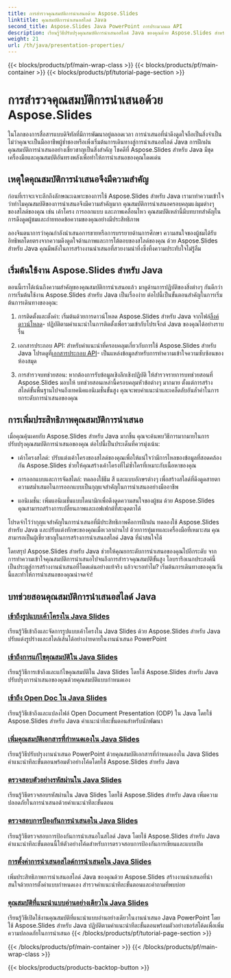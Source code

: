 ```yaml
---
title: การสำรวจคุณสมบัติการนำเสนอด้วย Aspose.Slides
linktitle: คุณสมบัติการนำเสนอสไลด์ Java
second_title: Aspose.Slides Java PowerPoint การประมวลผล API
description: เรียนรู้วิธีปรับปรุงคุณสมบัติการนำเสนอสไลด์ Java ของคุณด้วย Aspose.Slides สำหรับบทช่วยสอน Java ค้นพบคำแนะนำและเคล็ดลับสำหรับการนำเสนอแบบไดนามิก
weight: 21
url: /th/java/presentation-properties/
---
```


{{< blocks/products/pf/main-wrap-class >}}
{{< blocks/products/pf/main-container >}}
{{< blocks/products/pf/tutorial-page-section >}}

# การสำรวจคุณสมบัติการนำเสนอด้วย Aspose.Slides


ในโลกของการสื่อสารแบบดิจิทัลที่มีการพัฒนาอยู่ตลอดเวลา การนำเสนอที่น่าดึงดูดใจถือเป็นสิ่งจำเป็น ไม่ว่าคุณจะเป็นมืออาชีพผู้ช่ำชองหรือเพิ่งเริ่มต้นการเดินทางสู่การนำเสนอสไลด์ Java การฝึกฝนคุณสมบัติการนำเสนออย่างเชี่ยวชาญเป็นสิ่งสำคัญ โชคดีที่ Aspose.Slides สำหรับ Java มีชุดเครื่องมือและคุณสมบัติอันทรงพลังเพื่อทำให้การนำเสนอของคุณโดดเด่น

## เหตุใดคุณสมบัติการนำเสนอจึงมีความสำคัญ

ก่อนที่เราจะเจาะลึกถึงลักษณะเฉพาะของการใช้ Aspose.Slides สำหรับ Java เรามาทำความเข้าใจว่าทำไมคุณสมบัติของการนำเสนอจึงมีความสำคัญมาก คุณสมบัติการนำเสนอครอบคลุมแง่มุมต่างๆ ของสไลด์ของคุณ เช่น เค้าโครง การออกแบบ และภาพเคลื่อนไหว คุณสมบัติเหล่านี้มีบทบาทสำคัญในการดึงดูดผู้ชมและถ่ายทอดข้อความของคุณอย่างมีประสิทธิภาพ

ลองจินตนาการว่าคุณกำลังนำเสนอการขายหรือการบรรยายด้านการศึกษา ความสนใจของผู้ชมได้รับอิทธิพลโดยตรงจากความดึงดูดใจด้านภาพและการโต้ตอบของสไลด์ของคุณ ด้วย Aspose.Slides สำหรับ Java คุณมีพลังในการสร้างงานนำเสนอที่สวยงามน่าทึ่งซึ่งทิ้งความประทับใจไม่รู้ลืม

## เริ่มต้นใช้งาน Aspose.Slides สำหรับ Java

ตอนนี้เราได้เน้นถึงความสำคัญของคุณสมบัติการนำเสนอแล้ว มาดูด้านการปฏิบัติของสิ่งต่างๆ กันดีกว่า การเริ่มต้นใช้งาน Aspose.Slides สำหรับ Java เป็นเรื่องง่าย ต่อไปนี้เป็นขั้นตอนสำคัญในการเริ่มต้นการเดินทางของคุณ:

1.  การติดตั้งและตั้งค่า: เริ่มต้นด้วยการดาวน์โหลด Aspose.Slides สำหรับ Java จากไฟล์[ลิ้งค์ดาวน์โหลด](https://releases.aspose.com/slides/java/)- ปฏิบัติตามคำแนะนำในการติดตั้งเพื่อรวมเข้ากับโปรเจ็กต์ Java ของคุณได้อย่างราบรื่น

2.  เอกสารประกอบ API: สำหรับคำแนะนำที่ครอบคลุมเกี่ยวกับการใช้ Aspose.Slides สำหรับ Java โปรดดูที่[เอกสารประกอบ API](https://reference.aspose.com/slides/java/)- เป็นแหล่งข้อมูลสำหรับการทำความเข้าใจความซับซ้อนของห้องสมุด

3. การสำรวจบทช่วยสอน: หากต้องการรับข้อมูลเชิงลึกเชิงปฏิบัติ ให้สำรวจรายการบทช่วยสอนที่ Aspose.Slides มอบให้ บทช่วยสอนเหล่านี้ครอบคลุมหัวข้อต่างๆ มากมาย ตั้งแต่การสร้างสไลด์ขั้นพื้นฐานไปจนถึงเทคนิคแอนิเมชั่นขั้นสูง คุณจะพบคำแนะนำและเคล็ดลับอันล้ำค่าในการยกระดับการนำเสนอของคุณ

## การเพิ่มประสิทธิภาพคุณสมบัติการนำเสนอ

เมื่อคุณคุ้นเคยกับ Aspose.Slides สำหรับ Java มากขึ้น คุณจะค้นพบวิธีการมากมายในการปรับปรุงคุณสมบัติการนำเสนอของคุณ ต่อไปนี้เป็นประเด็นที่ควรมุ่งเน้น:

- เค้าโครงสไลด์: ปรับแต่งเค้าโครงของสไลด์ของคุณเพื่อให้แน่ใจว่ามีการไหลของข้อมูลที่สอดคล้องกัน Aspose.Slides ช่วยให้คุณสร้างเค้าโครงที่ไม่ซ้ำใครที่เหมาะกับเนื้อหาของคุณ

- การออกแบบและการจัดสไตล์: ทดลองใช้ธีม สี และแบบอักษรต่างๆ เพื่อสร้างสไลด์ที่ดึงดูดสายตา ความสม่ำเสมอในการออกแบบเป็นกุญแจสำคัญในการนำเสนออย่างมืออาชีพ

- แอนิเมชั่น: เพิ่มแอนิเมชั่นแบบไดนามิกเพื่อดึงดูดความสนใจของผู้ชม ด้วย Aspose.Slides คุณสามารถสร้างการเปลี่ยนภาพและเอฟเฟกต์ที่สะดุดตาได้

โปรดจำไว้ว่ากุญแจสำคัญในการนำเสนอที่มีประสิทธิภาพคือการฝึกฝน ทดลองใช้ Aspose.Slides สำหรับ Java และปรับแต่งทักษะของคุณเมื่อเวลาผ่านไป ด้วยการทุ่มเทและเครื่องมือที่เหมาะสม คุณสามารถเป็นผู้เชี่ยวชาญในการสร้างการนำเสนอสไลด์ Java ที่น่าสนใจได้

โดยสรุป Aspose.Slides สำหรับ Java ช่วยให้คุณยกระดับการนำเสนอของคุณไปอีกระดับ จากการทำความเข้าใจคุณสมบัติการนำเสนอไปจนถึงการสำรวจคุณสมบัติขั้นสูง ไลบรารีอเนกประสงค์นี้เป็นประตูสู่การสร้างงานนำเสนอที่โดดเด่นอย่างแท้จริง แล้วจะรอทำไม? เริ่มต้นการเดินทางของคุณวันนี้และทำให้การนำเสนอของคุณน่าจดจำ!

## บทช่วยสอนคุณสมบัติการนำเสนอสไลด์ Java
### [เข้าถึงรูปแบบเค้าโครงใน Java Slides](./access-layout-formats-in-java-slides/)
เรียนรู้วิธีเข้าถึงและจัดการรูปแบบเค้าโครงใน Java Slides ด้วย Aspose.Slides สำหรับ Java ปรับแต่งรูปร่างและสไตล์เส้นได้อย่างง่ายดายในงานนำเสนอ PowerPoint
### [เข้าถึงการแก้ไขคุณสมบัติใน Java Slides](./access-modifying-properties-in-java-slides/)
เรียนรู้วิธีการเข้าถึงและแก้ไขคุณสมบัติใน Java Slides โดยใช้ Aspose.Slides สำหรับ Java ปรับปรุงการนำเสนอของคุณด้วยคุณสมบัติแบบกำหนดเอง
### [เข้าถึง Open Doc ใน Java Slides](./access-open-doc-in-java-slides/)
เรียนรู้วิธีเข้าถึงและแปลงไฟล์ Open Document Presentation (ODP) ใน Java โดยใช้ Aspose.Slides สำหรับ Java คำแนะนำทีละขั้นตอนสำหรับนักพัฒนา
### [เพิ่มคุณสมบัติเอกสารที่กำหนดเองใน Java Slides](./add-custom-document-properties-in-java-slides/)
เรียนรู้วิธีปรับปรุงงานนำเสนอ PowerPoint ด้วยคุณสมบัติเอกสารที่กำหนดเองใน Java Slides คำแนะนำทีละขั้นตอนพร้อมตัวอย่างโค้ดโดยใช้ Aspose.Slides สำหรับ Java
### [ตรวจสอบตัวอย่างรหัสผ่านใน Java Slides](./check-password-example-in-java-slides/)
เรียนรู้วิธีตรวจสอบรหัสผ่านใน Java Slides โดยใช้ Aspose.Slides สำหรับ Java เพิ่มความปลอดภัยในการนำเสนอด้วยคำแนะนำทีละขั้นตอน
### [ตรวจสอบการป้องกันการนำเสนอใน Java Slides](./check-presentation-protection-in-java-slides/)
เรียนรู้วิธีตรวจสอบการป้องกันการนำเสนอในสไลด์ Java โดยใช้ Aspose.Slides สำหรับ Java คำแนะนำทีละขั้นตอนนี้ให้ตัวอย่างโค้ดสำหรับการตรวจสอบการป้องกันการเขียนและแบบเปิด
### [การตั้งค่าการนำเสนอสไลด์การนำเสนอใน Java Slides](./presentation-slide-show-setup-in-java-slides/)
เพิ่มประสิทธิภาพการนำเสนอสไลด์ Java ของคุณด้วย Aspose.Slides สร้างงานนำเสนอที่น่าสนใจด้วยการตั้งค่าแบบกำหนดเอง สำรวจคำแนะนำทีละขั้นตอนและคำถามที่พบบ่อย
### [คุณสมบัติที่แนะนำแบบอ่านอย่างเดียวใน Java Slides](./read-only-recommended-properties-in-java-slides/)
เรียนรู้วิธีเปิดใช้งานคุณสมบัติที่แนะนำแบบอ่านอย่างเดียวในงานนำเสนอ Java PowerPoint โดยใช้ Aspose.Slides สำหรับ Java ปฏิบัติตามคำแนะนำทีละขั้นตอนพร้อมตัวอย่างซอร์สโค้ดเพื่อเพิ่มความปลอดภัยในการนำเสนอ
{{< /blocks/products/pf/tutorial-page-section >}}

{{< /blocks/products/pf/main-container >}}
{{< /blocks/products/pf/main-wrap-class >}}

{{< blocks/products/products-backtop-button >}}
